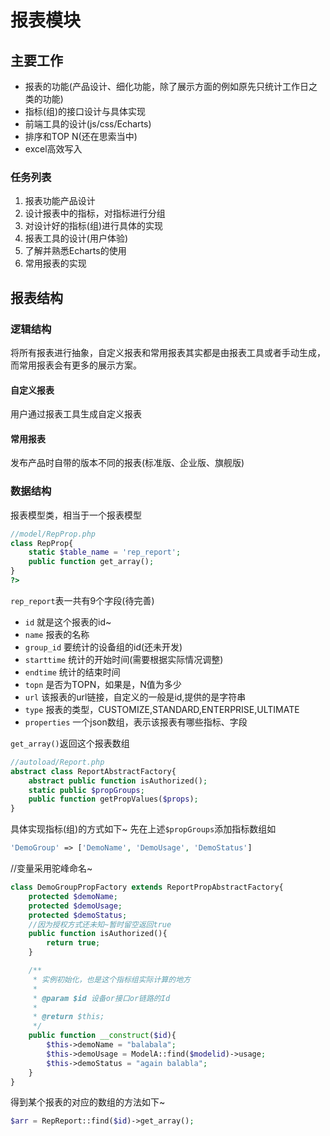 # 报表模块

## 主要工作

* 报表的功能(产品设计、细化功能，除了展示方面的例如原先只统计工作日之类的功能)
* 指标(组)的接口设计与具体实现
* 前端工具的设计(js/css/Echarts)
* 排序和TOP N(还在思索当中)
* excel高效写入 

### 任务列表

1. 报表功能产品设计
2. 设计报表中的指标，对指标进行分组
3. 对设计好的指标(组)进行具体的实现
4. 报表工具的设计(用户体验)
5. 了解并熟悉Echarts的使用
6. 常用报表的实现

## 报表结构

### 逻辑结构

将所有报表进行抽象，自定义报表和常用报表其实都是由报表工具或者手动生成，而常用报表会有更多的展示方案。

#### 自定义报表

用户通过报表工具生成自定义报表

#### 常用报表

发布产品时自带的版本不同的报表(标准版、企业版、旗舰版)

### 数据结构

报表模型类，相当于一个报表模型
```php
//model/RepProp.php
class RepProp{
    static $table_name = 'rep_report';
    public function get_array();
}
?>
```
`rep_report`表一共有9个字段(待完善)
* `id` 就是这个报表的id~
* `name` 报表的名称
* `group_id` 要统计的设备组的id(还未开发)
* `starttime`  统计的开始时间(需要根据实际情况调整)
* `endtime` 统计的结束时间
* `topn` 是否为TOPN，如果是，N值为多少
* `url` 该报表的url链接，自定义的一般是id,提供的是字符串
* `type` 报表的类型，CUSTOMIZE,STANDARD,ENTERPRISE,ULTIMATE
* `properties` 一个json数组，表示该报表有哪些指标、字段

`get_array()`返回这个报表数组

```php
//autoload/Report.php
abstract class ReportAbstractFactory{
    abstract public function isAuthorized();
    static public $propGroups;
    public function getPropValues($props);
}
```

具体实现指标(组)的方式如下~
先在上述`$propGroups`添加指标数组如
```php
'DemoGroup' => ['DemoName', 'DemoUsage', 'DemoStatus']
```
//变量采用驼峰命名~
```php
class DemoGroupPropFactory extends ReportPropAbstractFactory{
    protected $demoName;
    protected $demoUsage;
    protected $demoStatus;
    //因为授权方式还未知~暂时留空返回true
    public function isAuthorized(){
        return true;
    }

    /**
     * 实例初始化，也是这个指标组实际计算的地方
     *
     * @param $id 设备or接口or链路的Id
     *
     * @return $this;
     */
    public function __construct($id){
        $this->demoName = "balabala";
        $this->demoUsage = ModelA::find($modelid)->usage;
        $this->demoStatus = "again balabla";
    }
}
```

得到某个报表的对应的数组的方法如下~
```php
$arr = RepReport::find($id)->get_array();
```
